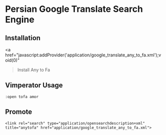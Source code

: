 # Persian Google Translate Search Engine

## Installation

<a href="javascript:addProvider('application/google_translate_any_to_fa.xml');void(0)"
>Install Any to Fa</a>

## Vimperator Usage

~~~
:open tofa amor
~~~

## Promote

~~~
<link rel="search" type="application/opensearchdescription+xml" title="anytofa" href="application/google_translate_any_to_fa.xml">
~~~
